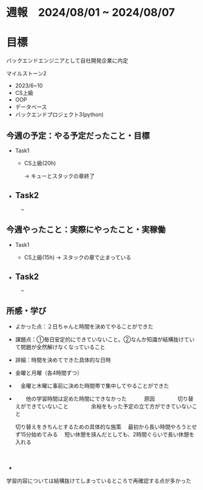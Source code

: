 # 週報　2024/08/01 ~ 2024/08/07

# 目標
バックエンドエンジニアとして自社開発企業に内定

マイルストーン2　
   - 2023/6~10
   - CS上級
   - OOP
   - データベース
   - バックエンドプロジェクト3(python)



## 今週の予定：やる予定だったこと・目標
- Task1
    - CS上級(20h)
        
        → キューとスタックの章終了

- Task2
    -  
        
        → 



## 今週やったこと：実際にやったこと・実稼働
- Task1
    - CS上級(15h)
        → スタックの章で止まっている
    
- Task2
    -  

        → 

    
## 所感・学び
- よかった点：２日ちゃんと時間を決めてやることができた
- 課題点：①毎日安定的にできていないこと。②なんか知識が結構抜けていて問題が全然解けなくなっていること
- 詳細：時間を決めてできた具体的な日時
-   金曜と月曜（各4時間ずつ）
- 　金曜と木曜に事前に決めた時間帯で集中してやることができた
- 　　他の学習時間は定めた時間にできなかった
  　　　原因
  　　　　切り替えができていないこと
  　　　　余裕をもった予定の立て方ができていないこと

  切り替えをきちんとするための具体的な施策
  　最初から長い時間やろうとせず15分始めてみる
  　短い休憩を挟んだとしても、2時間ぐらいで長い休憩を入れる
  
  　　　　
  　　　
- 　　



学習内容については結構抜けてしまっているところで再確認する点が多かった








